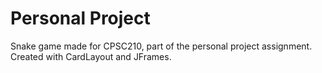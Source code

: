 # Personal Project
Snake game made for CPSC210, part of the personal project assignment. Created with CardLayout and JFrames.
